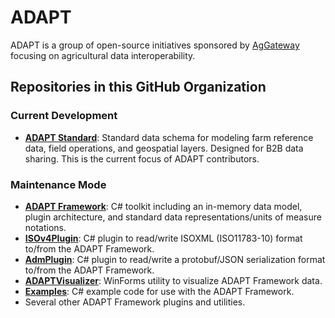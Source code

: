 # ADAPT

ADAPT is a group of open-source initiatives sponsored by [AgGateway](https://aggateway.org/) focusing on agricultural data interoperability.

## Repositories in this GitHub Organization

### Current Development

- **[ADAPT Standard](https://github.com/adapt/Standard)**: Standard data schema for modeling farm reference data, field operations, and geospatial layers. Designed for B2B data sharing. This is the current focus of ADAPT contributors.

### Maintenance Mode

- **[ADAPT Framework](https://github.com/ADAPT/ADAPT)**: C# toolkit including an in-memory data model, plugin architecture, and standard data representations/units of measure notations.
- **[ISOv4Plugin](https://github.com/adapt/ISOv4Plugin)**: C# plugin to read/write ISOXML (ISO11783-10) format to/from the ADAPT Framework.
- **[AdmPlugin](https://github.com/adapt/AdmPlugin)**: C# plugin to read/write a protobuf/JSON serialization format to/from the ADAPT Framework.
- **[ADAPTVisualizer](https://github.com/adapt/ADAPT-Visualizer)**: WinForms utility to visualize ADAPT Framework data.
- **[Examples](https://github.com/adapt/Examples)**: C# example code for use with the ADAPT Framework.
- Several other ADAPT Framework plugins and utilities.

